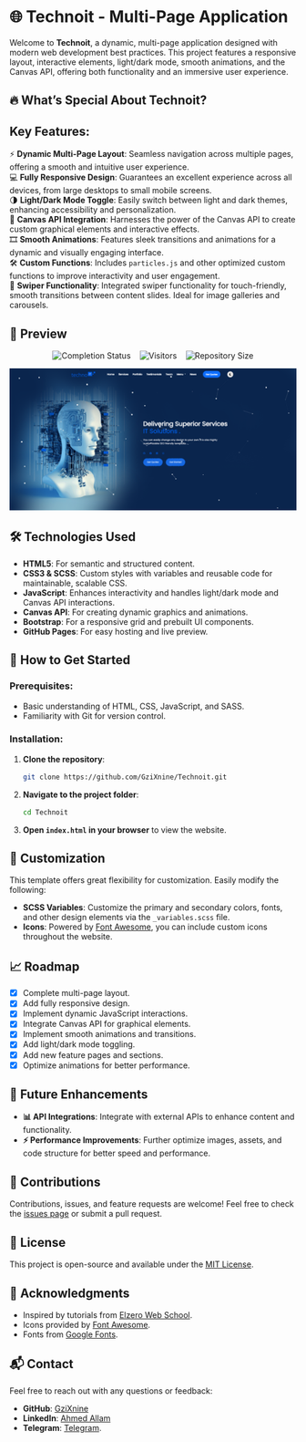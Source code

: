 # 🌐 Technoit - Multi-Page Application

Welcome to **Technoit**, a dynamic, multi-page application designed with modern web development best practices. This project features a responsive layout, interactive elements, light/dark mode, smooth animations, and the Canvas API, offering both functionality and an immersive user experience.

## 🔥 What’s Special About Technoit?

## Key Features:
⚡️ **Dynamic Multi-Page Layout**: Seamless navigation across multiple pages, offering a smooth and intuitive user experience.  
💻 **Fully Responsive Design**: Guarantees an excellent experience across all devices, from large desktops to small mobile screens.  
🌗 **Light/Dark Mode Toggle**: Easily switch between light and dark themes, enhancing accessibility and personalization.  
🎨 **Canvas API Integration**: Harnesses the power of the Canvas API to create custom graphical elements and interactive effects.  
🎞️ **Smooth Animations**: Features sleek transitions and animations for a dynamic and visually engaging interface.  
🛠️ **Custom Functions**: Includes `particles.js` and other optimized custom functions to improve interactivity and user engagement.  
🌊 **Swiper Functionality**: Integrated swiper functionality for touch-friendly, smooth transitions between content slides. Ideal for image galleries and carousels.

## 📸 Preview

<p align="center">
  <img src="https://img.shields.io/badge/Completion-100%25-brightgreen" alt="Completion Status">
  &nbsp;&nbsp;
  <img src="https://visitor-badge.laobi.icu/badge?page_id=GziXnine/Technoit" alt="Visitors">
  &nbsp;&nbsp;
  <img src="https://img.shields.io/github/repo-size/GziXnine/Technoit" alt="Repository Size">
</p>

![Technoit Screenshot](https://github.com/GziXnine/Technoit/blob/main/landing.png)

## 🛠️ Technologies Used
- **HTML5**: For semantic and structured content.
- **CSS3 & SCSS**: Custom styles with variables and reusable code for maintainable, scalable CSS.
- **JavaScript**: Enhances interactivity and handles light/dark mode and Canvas API interactions.
- **Canvas API**: For creating dynamic graphics and animations.
- **Bootstrap**: For a responsive grid and prebuilt UI components.
- **GitHub Pages**: For easy hosting and live preview.

## 🚀 How to Get Started

### Prerequisites:
- Basic understanding of HTML, CSS, JavaScript, and SASS.
- Familiarity with Git for version control.

### Installation:
1. **Clone the repository**:
    ```bash
    git clone https://github.com/GziXnine/Technoit.git
    ```
2. **Navigate to the project folder**:
    ```bash
    cd Technoit
    ```
3. **Open `index.html` in your browser** to view the website.


## 🎨 Customization
This template offers great flexibility for customization. Easily modify the following:

- **SCSS Variables**: Customize the primary and secondary colors, fonts, and other design elements via the `_variables.scss` file.
- **Icons**: Powered by [Font Awesome](https://fontawesome.com/), you can include custom icons throughout the website.

## 📈 Roadmap
- [x] Complete multi-page layout.
- [x] Add fully responsive design.
- [x] Implement dynamic JavaScript interactions.
- [x] Integrate Canvas API for graphical elements.
- [x] Implement smooth animations and transitions.
- [x] Add light/dark mode toggling.
- [x] Add new feature pages and sections.
- [x] Optimize animations for better performance.

## 🤖 Future Enhancements
- **📊 API Integrations**: Integrate with external APIs to enhance content and functionality.
- **⚡️ Performance Improvements**: Further optimize images, assets, and code structure for better speed and performance.

## 🙌 Contributions
Contributions, issues, and feature requests are welcome! Feel free to check the [issues page](https://github.com/GziXnine/Technoit/issues) or submit a pull request.

## 📝 License
This project is open-source and available under the [MIT License](LICENSE).

## 🙏 Acknowledgments
- Inspired by tutorials from [Elzero Web School](https://elzero.org/).
- Icons provided by [Font Awesome](https://fontawesome.com/).
- Fonts from [Google Fonts](https://fonts.google.com/).

## 📬 Contact

Feel free to reach out with any questions or feedback:

- **GitHub**: [GziXnine](https://github.com/GziXnine)
- **LinkedIn**: [Ahmed Allam](https://www.linkedin.com/in/1ahmed-allam)
- **Telegram**: [Telegram](http://t.me/GziXnine).
